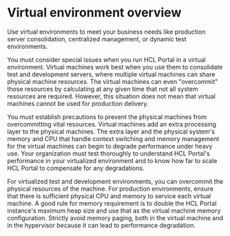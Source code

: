 # Virtual environment overview

Use virtual <!-- Do you mean "virtual"? They're related but not synonymous -->environments to meet your business needs like production server consolidation, centralized management, or dynamic test environments.

You must consider special issues when you run HCL Portal in a virtual environment. Virtual machines work best when you use them to consolidate test and development servers, where multiple virtual machines can share physical machine resources. The virtual machines can even "overcommit" those resources by calculating at any given time that not all system resources are required. However, this situation does not mean that virtual machines cannot be used for production delivery.

You must establish precautions to prevent the physical machines from overcommitting vital resources. Virtual machines add an extra processing layer to the physical machines. The extra layer and the physical system's memory and CPU that handle context switching and memory management for the virtual machines can begin to degrade performance under heavy use.<!-- I broke up the preceding sentence because it was quite long. I'm not sure I captured the details correctly, but we aim for sentences of 30 words or fewer. --> Your organization must test thoroughly to understand HCL Portal's performance in your virtualized environment and to know how far to scale HCL Portal to compensate for any degradations.

For virtualized test and development environments, you can overcommit the physical resources of the machine. For production environments, ensure that there is sufficient physical CPU and memory to service each virtual machine. A good rule for memory requirement is to double the HCL Portal instance's maximum heap size and use that as the virtual machine memory configuration. Strictly avoid memory paging, both in the virtual machine and in the hypervisor because it can lead to performance degradation.


